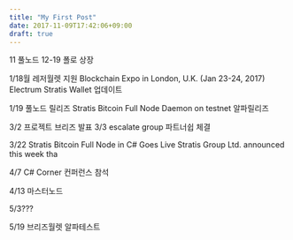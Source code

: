 ```yaml
---
title: "My First Post"
date: 2017-11-09T17:42:06+09:00
draft: true
---
```




11 풀노드
12-19 폴로 상장

1/18월 레저월렛 지원
Blockchain Expo in London, U.K. (Jan 23-24, 2017)
Electrum Stratis Wallet 업데이트



1/19 풀노드 릴리즈
Stratis Bitcoin Full Node Daemon on testnet
알파릴리즈

3/2 프로젝트 브리즈 발표
3/3 escalate group 파트너쉽 체결


3/22  Stratis Bitcoin Full Node in C# Goes Live
Stratis Group Ltd. announced this week tha


4/7 C# Corner 컨퍼런스 참석

4/13 마스터노드



5/3???

5/19 브리즈월렛 알파테스트
